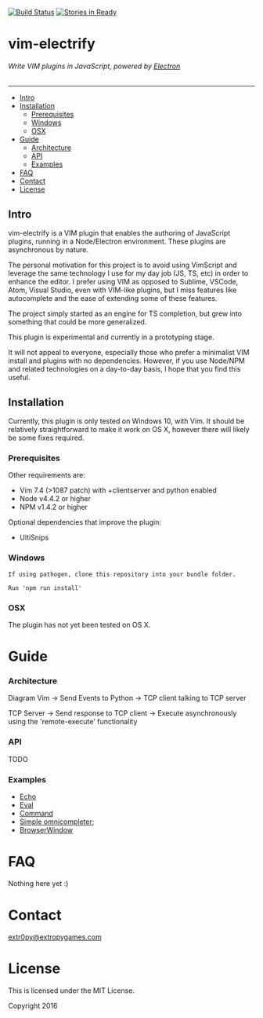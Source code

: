 [![Build Status](https://travis-ci.org/extr0py/vim-electrify.svg?branch=master)](https://travis-ci.org/extr0py/vim-electrify)
[![Stories in Ready](https://badge.waffle.io/extr0py/vim-electrify.png?label=ready&title=Ready)](https://waffle.io/extr0py/vim-electrify)
# vim-electrify
###### Write VIM plugins in JavaScript, powered by [Electron](http://electron.atom.io)
---------------------------------------------------

- [Intro](#intro)
- [Installation](#installation)
    - [Prerequisites](#prerequisites)
    - [Windows](#windows)
    - [OSX](#osx)
- [Guide](#guide)
    - [Architecture](#architecture)
    - [API](#api)
    - [Examples](#examples)
- [FAQ](#faq)
- [Contact](#contact)
- [License](#license)

Intro
-----

vim-electrify is a VIM plugin that enables the authoring of JavaScript plugins,
running in a Node/Electron environment. These plugins are asynchronous by nature.

The personal motivation for this project is to avoid using VimScript and leverage
the same technology I use for my day job (JS, TS, etc) in order to enhance the editor.
I prefer using VIM as opposed to Sublime, VSCode, Atom, Visual Studio, even with VIM-like
plugins, but I miss features like autocomplete and the ease of extending some of these features.

The project simply started as an engine for TS completion, but grew into something that could
be more generalized.

This plugin is experimental and currently in a prototyping stage.

It will not appeal to everyone, especially those who prefer a minimalist VIM install and plugins
with no dependencies. However, if you use Node/NPM and related technologies on a day-to-day basis,
I hope that you find this useful.

Installation
------------

Currently, this plugin is only tested on Windows 10, with Vim. It should be 
relatively straightforward to make it work on OS X, however there will likely
be some fixes required.

### Prerequisites

Other requirements are:
- Vim 7.4 (>1087 patch) with +clientserver and python enabled
- Node v4.4.2 or higher
- NPM v1.4.2 or higher

Optional dependencies that improve the plugin:
- UltiSnips

### Windows

    If using pathogen, clone this repository into your bundle folder.

    Run 'npm run install'

### OSX

The plugin has not yet been tested on OS X.

Guide
=====

### Architecture

Diagram
Vim -> Send Events to Python -> TCP client talking to TCP server

TCP Server -> Send response to TCP client -> Execute asynchronously using the 'remote-execute' functionality

### API

TODO

### Examples

- [Echo](samples/echo.js)
- [Eval](samples/eval.js)
- [Command](samples/command.js)
- [Simple omnicompleter](samples/omnicompleter_simple.js);
- [BrowserWindow](samples/browserwindow.js)

FAQ
===

Nothing here yet :)

Contact
=======

extr0py@extropygames.com

License
=======

This is licensed under the MIT License.

Copyright 2016 
